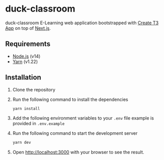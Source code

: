 # duck-classroom

duck-classroom E-Learning web application
bootstrapped with [Create T3 App](https://create.t3.gg) on top of [Next.js](https://nextjs.org/).

## Requirements

- [Node.js](https://nodejs.org/en/) (v14)
- [Yarn](https://yarnpkg.com/) (v1.22)

## Installation

1. Clone the repository

2. Run the following command to install the dependencies

    ```bash
    yarn install
    ```

3. Add the following environment variables to your `.env` file example is provided in `.env.example`

4. Run the following command to start the development server

    ```bash
    yarn dev
    ```

5. Open [http://localhost:3000](http://localhost:3000) with your browser to see the result.
